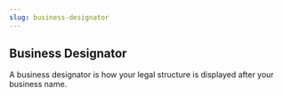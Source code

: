 ```yaml
---
slug: business-designator
---
```

## Business Designator
A business designator is how your legal structure is displayed after your business name.